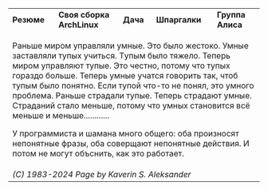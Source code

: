 <table><tbody><tr><td><strong>Резюме</strong></td><td><strong>Своя сборка ArchLinux</strong></td><td><strong>Дача</strong></td><td><strong>Шпаргалки</strong></td><td><strong>Группа Алиса</strong></td></tr><tr><td colspan="5"><p>Раньше миром управляли умные. Это было жестоко. Умные заставляли тyпых учиться. Тyпым было тяжело. Теперь миром управляют тyпые. Это честно, потому что тyпых гораздо больше. Теперь умные учатся говорить так, чтоб тyпым было понятно. Если тyпой что-то не понял, это умного проблема. Раньше страдали тyпые. Теперь страдают умные. Страданий стало меньше, потому что умных становится всё меньше и меньше............</p><p>У программиста и шамана много общего: оба произносят непонятные фразы, оба соверщают непонятные действия. И потом не могут объснить, как это работает.</p></td></tr><tr><td colspan="5"><i>(С) 1983-2024 Page by Kaverin S. Aleksander</i></td></tr></tbody></table>